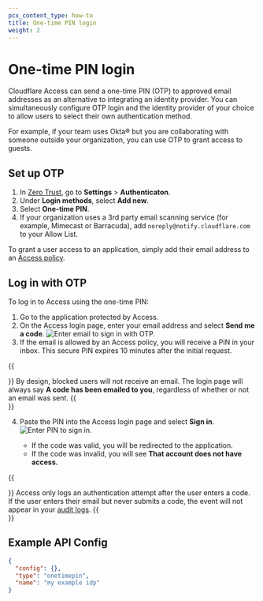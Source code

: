 ```yaml
---
pcx_content_type: how-to
title: One-time PIN login
weight: 2
---
```


# One-time PIN login

Cloudflare Access can send a one-time PIN (OTP) to approved email addresses as an alternative to integrating an identity provider. You can simultaneously configure OTP login and the identity provider of your choice to allow users to select their own authentication method.

For example, if your team uses Okta® but you are collaborating with someone outside your organization, you can use OTP to grant access to guests.

## Set up OTP

1. In [Zero Trust](https://one.dash.cloudflare.com), go to **Settings** > **Authenticaton**.
2. Under **Login methods**, select **Add new**.
3. Select **One-time PIN**.
4. If your organization uses a 3rd party email scanning service (for example, Mimecast or Barracuda), add `noreply@notify.cloudflare.com` to your Allow List.

To grant a user access to an application, simply add their email address to an [Access policy](/cloudflare-one/policies/access/policy-management/#create-a-policy).

## Log in with OTP

To log in to Access using the one-time PIN:

1. Go to the application protected by Access.
2. On the Access login page, enter your email address and select **Send me a code**.
   ![Enter email to sign in with OTP.](/cloudflare-one/static/documentation/identity/otp/otp1.png)
3. If the email is allowed by an Access policy, you will receive a PIN in your inbox. This secure PIN expires 10 minutes after the initial request.

{{<Aside type="note">}}
By design, blocked users will not receive an email. The login page will always say **A code has been emailed to you**, regardless of whether or not an email was sent.
{{</Aside>}}

4. Paste the PIN into the Access login page and select **Sign in**.
   ![Enter PIN to sign in.](/cloudflare-one/static/documentation/identity/otp/otp2.png)

   - If the code was valid, you will be redirected to the application.
   - If the code was invalid, you will see **That account does not have access.**

{{<Aside type="note">}}
Access only logs an authentication attempt after the user enters a code. If the user enters their email but never submits a code, the event will not appear in your [audit logs](/cloudflare-one/insights/logs/audit-logs/#authentication-audit-logs).
{{</Aside>}}

## Example API Config

```json
{
  "config": {},
  "type": "onetimepin",
  "name": "my example idp"
}
```
